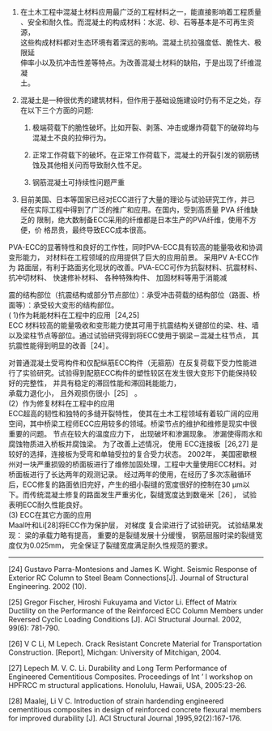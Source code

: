 1. 在土木工程中混凝土材料应用最广泛的工程材料之一，能直接影响着工程质量  
   、安全和耐久性。而混凝土的构成材料：水泥、砂、石等基本是不可再生资源，  
   这些构成材料都对生态环境有着深远的影响。混凝土抗拉强度低、脆性大、极限延  
   伸率小以及抗冲击性差等特点。为改善混凝土材料的缺陷，于是出现了纤维混凝  
   土。

2. 混凝土是一种很优秀的建筑材料，但作用于基础设施建设时仍有不足之处，存在以下三个方面的问题:

   1. 极端荷载下的脆性破坏。比如开裂、剥落、冲击或爆炸荷载下的破碎均与混凝土不良的拉伸行为。

   2. 正常工作荷载下的破坏。在正常工作荷载下，混凝土的开裂引发的钢筋锈蚀及其他相关问而导致耐久性不足。

   3. 钢筋混凝土可持续性问题严重

3. 目前美国、日本等国家已经对ECC进行了大量的理论与试验研究工作，并已    经在实际工程中得到了广泛的推广和应用。在国内，受到高质量 PVA 纤维缺乏的    限制，绝大数制备ECC采用的纤维都是日本生产的PVA纤维，使用不方便，价    格昂贵，最终导致ECC成本很高。

PVA-ECC的显著特性和良好的工作性，同时PVA-ECC具有较高的能量吸收和协调变形能力， 对材料在工程领域的应用提供了巨大的应用前景。 采用PV A-ECC作为 路面层，有利于路面劣化现状的改善。PVA-ECC可作为抗裂材料、抗震材料、 抗冲切材料、 快速修补材料、 各种特殊构件、 加固材料等用于消能减

震的结构部位（抗震结构或部分节点部位）：承受冲击荷载的结构部位（路面、桥面等）：承受较大变形的结构部位。  
 \( 1\)作为耗能材料在工程中的应用［24,25\]  
ECC 材料较高的能量吸收和变形能力使其可用于抗震结构关键部位的梁、柱、墙以及梁柱节点等部位。通过试验研究得到将ECC使用于钢梁－混凝土柱节点， 其抗震性能得到明显的改善［24］。

对普通混凝土受弯构件和仅配纵筋ECC构件（无箍筋）在反复荷载下受力性能进行了实验研究。试验得到配筋ECC构件的塑性较区在发生很大变形下仍能保持较好的完整性， 并具有稳定的滞回性能和滞回耗能能力，  
承载力退化小， 且外观损伤很小［25］ 。  
\(2）作为修复材料在工程中的应用  
ECC超高的韧性和独特的多缝开裂特性， 使其在土木工程领域有着较广阔的应用空间，其中桥梁工程师ECC应用较多的领域。桥梁节点的维护和维修是现实中很重要的问题。 节点在较大的温度应力下， 出现破坏和渗漏现象。 渗漏使得雨水和腐蚀物质进入桥板并腐蚀梁。 为了改善上述情况， 使用 ECC连接板［26,27\] 是较好的选择，连接板为受弯和单轴受拉的复合受力状态。 2002年， 美国密歇根州对一块严重损毁的桥面板进行了维修加固处理，工程中大量使用ECC材料。对桥面板进行了长达两年的观测记录。  经过两年的使用，在经历了多次冻融循环后，ECC修复的路面依旧完好，产生的细小裂缝的宽度很好的控制在30 µm以下。而传统混凝土修复的路面发生严重劣化，裂缝宽度达到数毫米［26］， 试验表明ECC耐久性能良好。  
\(3\) ECC在其它方面的应用  
Maal叶和Li\[28]将ECC作为保护层， 对梯度 复合梁进行了试验研究。 试验结果发现： 梁的承载力略有提高， 重要的是裂缝发展十分缓慢， 钢筋屈服时梁的裂缝宽度仅为0.025mm， 完全保证了裂缝宽度满足耐久性规范的要求。

---
[24]	Gustavo Parra-Montesions and James K. Wight. Seismic Response of Exterior RC Column to Steel Beam Connections[J]. Journal of Structural Engineering. 2002 (10).

[25]	Gregor Fischer, Hiroshi Fukuyama and Victor Li. Effect of Matrix Ductility on the Performance of the Reinforced ECC Column Members under Reversed Cyclic Loading Conditions [J]. ACI Structural Journal. 2002, 99(6): 781-790.

[26]	V C Li, M Lepech. Crack Resistant Concrete Material for Transportation Construction. [Report], Michgan: University of Mitchigan, 2004.

[27]	Lepech M. V. C. Li. Durability and Long Term Performance of Engineered Cementitious Composites. Proceedings of Int ’ l workshop on HPFRCC m structural applications. Honolulu, Hawaii, USA, 2005:23-26.

[28]	Maalej, Li V C. Introduction of strain hardending engineered cementitious composites in design of reinforced concrete flexural members for improved durability [J]. ACI Structural Journal ,1995,92(2):167-176.